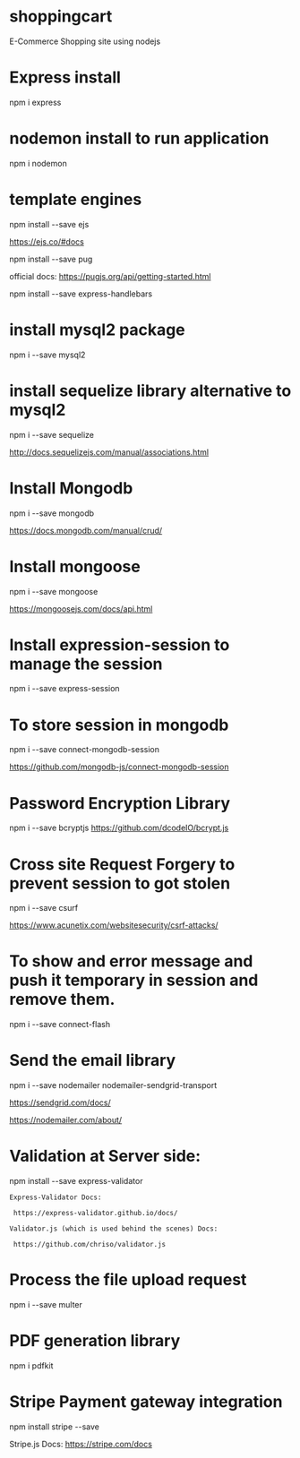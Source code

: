 # shoppingcart
E-Commerce Shopping site using nodejs

# Express install

npm i express

# nodemon install to run application

npm i nodemon 

# template engines 

npm install --save ejs 

https://ejs.co/#docs

npm install --save pug 

official docs: https://pugjs.org/api/getting-started.html

npm install --save express-handlebars

# install mysql2 package

npm i --save mysql2

# install sequelize  library alternative to mysql2

npm i --save sequelize

http://docs.sequelizejs.com/manual/associations.html



# Install Mongodb

npm i --save mongodb

https://docs.mongodb.com/manual/crud/


# Install  mongoose

npm i --save mongoose

https://mongoosejs.com/docs/api.html


# Install expression-session to manage  the session

npm i --save express-session

# To store session in mongodb

npm i --save connect-mongodb-session

https://github.com/mongodb-js/connect-mongodb-session

# Password Encryption  Library

npm i --save bcryptjs
https://github.com/dcodeIO/bcrypt.js

# Cross site Request Forgery to prevent session to got stolen

npm i --save csurf

https://www.acunetix.com/websitesecurity/csrf-attacks/

# To show and error message and push it temporary in session and remove them.

npm i --save connect-flash

# Send the email library

npm i --save nodemailer nodemailer-sendgrid-transport

https://sendgrid.com/docs/

https://nodemailer.com/about/

# Validation at Server side:

npm install --save express-validator

    Express-Validator Docs:
    
     https://express-validator.github.io/docs/

    Validator.js (which is used behind the scenes) Docs:
    
     https://github.com/chriso/validator.js

# Process the file upload request

npm i --save multer

# PDF generation library

npm i pdfkit

# Stripe Payment gateway integration

npm install stripe --save

Stripe.js Docs: https://stripe.com/docs